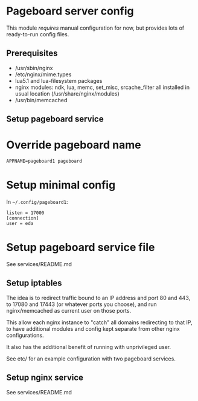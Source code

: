 Pageboard server config
=======================

This module *requires* manual configuration for now, but provides lots
of ready-to-run config files.

Prerequisites
-------------

* /usr/sbin/nginx
* /etc/nginx/mime.types
* lua5.1 and lua-filesystem packages
* nginx modules: ndk, lua, memc, set_misc, srcache_filter all installed
  in usual location (/usr/share/nginx/modules)
* /usr/bin/memcached


Setup pageboard service
-----------------------

# Override pageboard name

`APPNAME=pageboard1 pageboard`

# Setup minimal config

In `~/.config/pageboard1`:
```
listen = 17000
[connection]
user = eda
```

# Setup pageboard service file

See services/README.md


Setup iptables
--------------

The idea is to redirect traffic bound to an IP address
and port 80 and 443, to 17080 and 17443 (or whatever ports
you choose), and run nginx/memcached as current user on
those ports.

This allow each nginx instance to "catch" all domains redirecting
to that IP, to have additional modules and config kept separate
from other nginx configurations.

It also has the additional benefit of running with unprivileged user.

See etc/ for an example configuration with two pageboard services.


Setup nginx service
-------------------

See services/README.md

